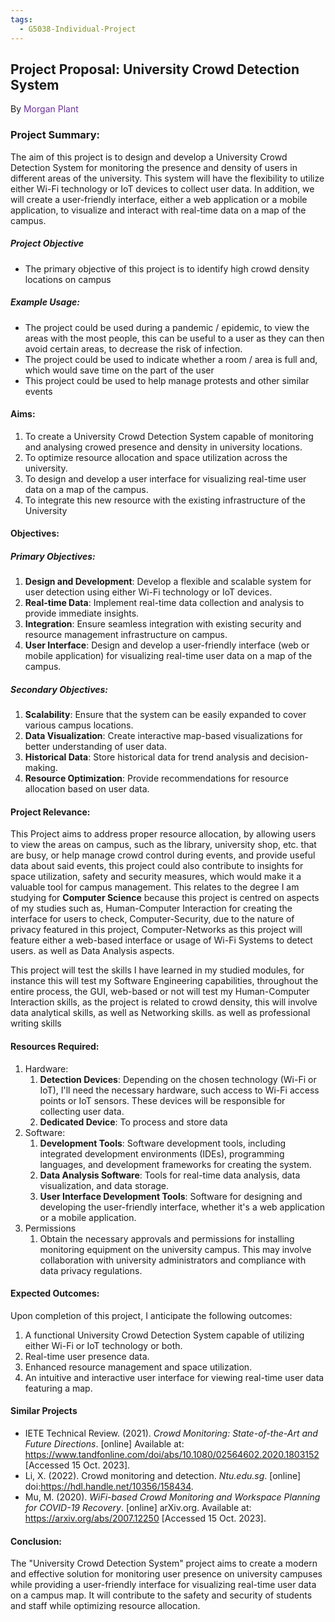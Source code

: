 ```yaml
---
tags:
  - G5038-Individual-Project
---
```



## Project Proposal: University Crowd Detection System
By <span style="color:#7030a0">Morgan Plant</span>
### **Project Summary:**

The aim of this project is to design and develop a University Crowd Detection System for monitoring the presence and density of users in different areas of the university. This system will have the flexibility to utilize either Wi-Fi technology or IoT devices to collect user data. In addition, we will create a user-friendly interface, either a web application or a mobile application, to visualize and interact with real-time data on a map of the campus.
##### Project Objective
- The primary objective of this project is to identify high crowd density locations on campus
##### Example Usage:
- The project could be used during a pandemic / epidemic, to view the areas with the most people, this can be useful to a user as they can then avoid certain areas, to decrease the risk of infection.
- The project could be used to indicate whether a room / area is full and, which would save time on the part of the user
- This project could be used to help manage protests and other similar events
#### Aims:
1. To create a University Crowd Detection System capable of monitoring and analysing crowed presence and density in university locations.
4. To optimize resource allocation and space utilization across the university.
5. To design and develop a user interface for visualizing real-time user data on a map of the campus.
6. To integrate this new resource with the existing infrastructure of the University
#### Objectives:
##### **Primary Objectives:**
1. **Design and Development**: Develop a flexible and scalable system for user detection using either Wi-Fi technology or IoT devices.
2. **Real-time Data**: Implement real-time data collection and analysis to provide immediate insights.
3. **Integration**: Ensure seamless integration with existing security and resource management infrastructure on campus.
4. **User Interface**: Design and develop a user-friendly interface (web or mobile application) for visualizing real-time user data on a map of the campus.
##### **Secondary Objectives:**
1. **Scalability**: Ensure that the system can be easily expanded to cover various campus locations.
2. **Data Visualization**: Create interactive map-based visualizations for better understanding of user data.
3. **Historical Data**: Store historical data for trend analysis and decision-making.
4. **Resource Optimization**: Provide recommendations for resource allocation based on user data.
#### **Project Relevance:**
 This Project aims to address proper resource allocation, by allowing users to view the areas on campus, such as the library, university shop, etc. that are busy, or help manage crowd control during events, and provide useful data about said events, this project could also contribute to insights for space utilization, safety and security measures, which would make it a valuable tool for campus management. This relates to the degree I am studying for **Computer Science** because this project is centred on aspects of my studies such as, Human-Computer Interaction for creating the interface for users to check, Computer-Security, due to the nature of privacy featured in this project, Computer-Networks as this project will feature either a web-based interface or usage of Wi-Fi Systems to detect users. as well as Data Analysis aspects.

 This project will test the skills I have learned in my studied modules, for instance this will test my Software Engineering capabilities, throughout the entire process, the GUI, web-based or not will test my Human-Computer Interaction skills, as the project is related to crowd density, this will involve data analytical skills, as well as Networking skills. as well as professional writing skills
#### **Resources Required:**
1. Hardware:
	1.  **Detection Devices**: Depending on the chosen technology (Wi-Fi or IoT), I'll need the necessary hardware, such access to Wi-Fi access points or IoT sensors. These devices will be responsible for collecting user data.
	2. **Dedicated Device**: To process and store data
2. Software:
	1. **Development Tools**: Software development tools, including integrated development environments (IDEs), programming languages, and development frameworks for creating the system.
	2. **Data Analysis Software**: Tools for real-time data analysis, data visualization, and data storage.
	3. **User Interface Development Tools**: Software for designing and developing the user-friendly interface, whether it's a web application or a mobile application.
3. Permissions
	1. Obtain the necessary approvals and permissions for installing monitoring equipment on the university campus. This may involve collaboration with university administrators and compliance with data privacy regulations.
#### **Expected Outcomes:**

Upon completion of this project, I anticipate the following outcomes:

1. A functional University Crowd Detection System capable of utilizing either Wi-Fi or IoT technology or both.
2. Real-time user presence data.
3. Enhanced resource management and space utilization.
4. An intuitive and interactive user interface for viewing real-time user data featuring a map.
#### **Similar Projects**
- IETE Technical Review. (2021). _Crowd Monitoring: State-of-the-Art and Future Directions_. [online] Available at: https://www.tandfonline.com/doi/abs/10.1080/02564602.2020.1803152 [Accessed 15 Oct. 2023].
- Li, X. (2022). Crowd monitoring and detection. _Ntu.edu.sg_. [online] doi:https://hdl.handle.net/10356/158434.
- Mu, M. (2020). _WiFi-based Crowd Monitoring and Workspace Planning for COVID-19 Recovery_. [online] arXiv.org. Available at: https://arxiv.org/abs/2007.12250 [Accessed 15 Oct. 2023].
#### **Conclusion:**
The "University Crowd Detection System" project aims to create a modern and effective solution for monitoring user presence on university campuses while providing a user-friendly interface for visualizing real-time user data on a campus map. It will contribute to the safety and security of students and staff while optimizing resource allocation.
